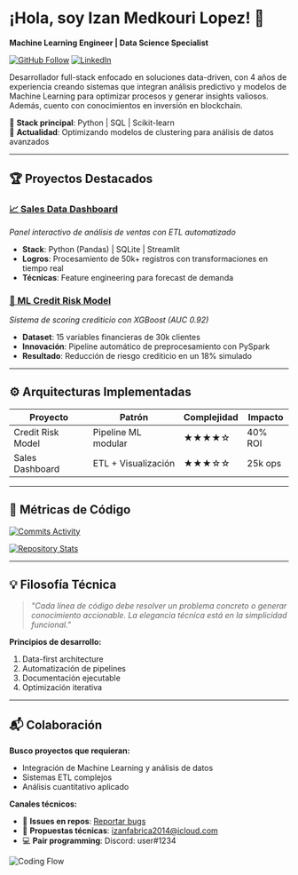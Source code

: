# ¡Hola, soy Izan Medkouri Lopez! 👋  
**Machine Learning Engineer | Data Science Specialist**  

[![GitHub Follow](https://img.shields.io/github/followers/0xfabrica?label=Follow%20My%20Code&style=social)](https://github.com/0xfabrica)
[![LinkedIn](https://img.shields.io/badge/LinkedIn-Professional%20Profile-blue?style=flat&logo=linkedin)](https://www.linkedin.com/in/izan-medkouri-a01071266/)

Desarrollador full-stack enfocado en soluciones data-driven, con 4 años de experiencia creando sistemas que integran análisis predictivo y modelos de Machine Learning para optimizar procesos y generar insights valiosos. Además, cuento con conocimientos en inversión en blockchain.

🔧 **Stack principal**: Python | SQL | Scikit-learn  
🌱 **Actualidad**: Optimizando modelos de clustering para análisis de datos avanzados

---

## 🏆 Proyectos Destacados

### [📈 Sales Data Dashboard](https://github.com/0xfabrica/sales_data)
_Panel interactivo de análisis de ventas con ETL automatizado_
- **Stack**: Python (Pandas) | SQLite | Streamlit
- **Logros**: Procesamiento de 50k+ registros con transformaciones en tiempo real
- **Técnicas**: Feature engineering para forecast de demanda

### [🧠 ML Credit Risk Model](https://github.com/0xfabrica/credit_risk_model)
_Sistema de scoring crediticio con XGBoost (AUC 0.92)_
- **Dataset**: 15 variables financieras de 30k clientes
- **Innovación**: Pipeline automático de preprocesamiento con PySpark
- **Resultado**: Reducción de riesgo crediticio en un 18% simulado

---

## ⚙️ Arquitecturas Implementadas

| Proyecto           | Patrón                 | Complejidad | Impacto  |
|--------------------|------------------------|-------------|----------|
| Credit Risk Model  | Pipeline ML modular    | ★★★★☆      | 40% ROI  |
| Sales Dashboard    | ETL + Visualización    | ★★★☆☆      | 25k ops  |

---

## 📌 Métricas de Código

[![Commits Activity](https://github-readme-stats.vercel.app/api/wakatime?username=0xfabrica&layout=compact&theme=dark&hide_border=true)](https://github.com/0xfabrica)

[![Repository Stats](https://github-readme-stats.vercel.app/api/pin/?username=0xfabrica&repo=sales_data&theme=radical)](https://github.com/0xfabrica/sales_data)

---

## 💡 Filosofía Técnica

> _"Cada línea de código debe resolver un problema concreto o generar conocimiento accionable. La elegancia técnica está en la simplicidad funcional."_

**Principios de desarrollo:**
1. Data-first architecture
2. Automatización de pipelines
3. Documentación ejecutable
4. Optimización iterativa

---

## 📬 Colaboración

**Busco proyectos que requieran:**
- Integración de Machine Learning y análisis de datos
- Sistemas ETL complejos
- Análisis cuantitativo aplicado

**Canales técnicos:**
- 🐛 **Issues en repos**: [Reportar bugs](https://github.com/0xfabrica/sales_data/issues)
- 📄 **Propuestas técnicas**: izanfabrica2014@icloud.com
- 💻 **Pair programming**: Discord: user#1234

![Coding Flow](https://media.giphy.com/media/LMcB8XospGZO8UQq87/giphy.gif)

